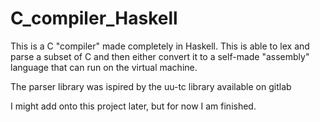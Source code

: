 # C_compiler_Haskell

This is a C "compiler" made completely in Haskell. This is able to lex and parse a subset of C and then either convert it to a self-made "assembly" language that can run on the virtual machine.

The parser library was ispired by the uu-tc library available on gitlab

I might add onto this project later, but for now I am finished.